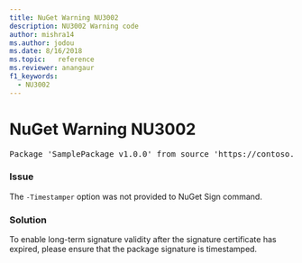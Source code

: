 ```yaml
---
title: NuGet Warning NU3002
description: NU3002 Warning code
author: mishra14
ms.author: jodou
ms.date: 8/16/2018
ms.topic:   reference
ms.reviewer: anangaur
f1_keywords: 
  - NU3002
---
```


# NuGet Warning NU3002

<pre>Package 'SamplePackage v1.0.0' from source 'https://contoso.com/index.json': The '-Timestamper' option was not provided. The signed package will not be timestamped. To learn more about this option, please visit https://docs.nuget.org/docs/reference/command-line-reference.</pre>

### Issue

The `-Timestamper` option was not provided to NuGet Sign command.


### Solution

To enable long-term signature validity after the signature certificate has expired, please ensure that the package signature is timestamped.


